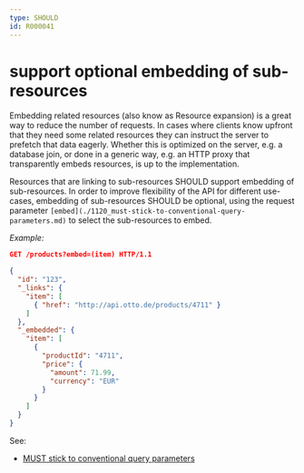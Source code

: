 ```yaml
---
type: SHOULD
id: R000041
---
```


# support optional embedding of sub-resources

Embedding related resources (also know as Resource expansion) is a great way to reduce the number of requests. 
In cases where clients know upfront that they need some related resources they can instruct the server to prefetch 
that data eagerly. Whether this is optimized on the server, e.g. a database join, or done in a generic way, e.g. an 
HTTP proxy that transparently embeds resources, is up to the implementation.

Resources that are linking to sub-resources SHOULD support embedding of sub-resources. In order to improve flexibility
of the API for different use-cases, embedding of sub-resources SHOULD be optional, using the request parameter 
`[embed](./1120_must-stick-to-conventional-query-parameters.md)` to select the sub-resources to embed. 

*Example:*
```json
GET /products?embed=(item) HTTP/1.1

{
  "id": "123",
  "_links": {
    "item": [
      { "href": "http://api.otto.de/products/4711" }
    ]
  },
  "_embedded": {
    "item": [
      {
        "productId": "4711",
        "price": {
          "amount": 71.99,
          "currency": "EUR"
        }
      }
    ]
  }
}
```

See:
 * [MUST stick to conventional query parameters](./1120_must-stick-to-conventional-query-parameters.md)